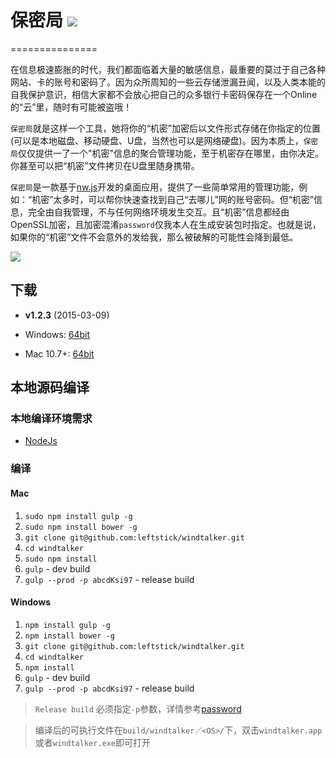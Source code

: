 # 保密局 ![](http://img.shields.io/badge/version-v1.2.3-green.svg) #
===============

在信息极速膨胀的时代，我们都面临着大量的敏感信息，最重要的莫过于自己各种网站、卡的账号和密码了。因为众所周知的一些云存储泄漏丑闻，以及人类本能的自我保护意识，相信大家都不会放心把自己的众多银行卡密码保存在一个Online的“云”里，随时有可能被盗哦！

`保密局`就是这样一个工具，她将你的“机密”加密后以文件形式存储在你指定的位置(可以是本地磁盘、移动硬盘、U盘，当然也可以是网络硬盘)。因为本质上，`保密局`仅仅提供一了一个"机密"信息的聚合管理功能，至于机密存在哪里，由你决定。你甚至可以把“机密”文件拷贝在U盘里随身携带。

`保密局`是一款基于[nw.js](https://github.com/nwjs/nw.js)开发的桌面应用，提供了一些简单常用的管理功能，例如：“机密”太多时，可以帮你快速查找到自己“去哪儿”网的账号密码。但“机密”信息，完全由自我管理，不与任何网络环境发生交互。且“机密”信息都经由OpenSSL加密，且加密混淆`password`仅我本人在生成安装包时指定。也就是说，如果你的“机密”文件不会意外的发给我，那么被破解的可能性会降到最低。

![](./docs/imgs/example.gif)

## 下载 ##

* **v1.2.3** (2015-03-09)

 * Windows: [64bit](https://github.com/leftstick/windtalker/releases/download/1.2.3/windtalker-v1.2.3-win-x64.tar.gz)
 * Mac 10.7+: [64bit](https://github.com/leftstick/windtalker/releases/download/1.2.3/windtalker-v1.2.3-darwin-x64.tar.gz)


## 本地源码编译 ##

### 本地编译环境需求 ###

* [NodeJs](http://nodejs.org)


### 编译 ###

#### Mac ####

1. `sudo npm install gulp -g`
2. `sudo npm install bower -g`
3. `git clone git@github.com:leftstick/windtalker.git`
4. `cd windtalker`
5. `sudo npm install`
6. `gulp` - dev build
7. `gulp --prod -p abcdKsi97` - release build


#### Windows ####

1. `npm install gulp -g`
2. `npm install bower -g`
3. `git clone git@github.com:leftstick/windtalker.git`
4. `cd windtalker`
5. `npm install`
6. `gulp` - dev build
7. `gulp --prod -p abcdKsi97` - release build

> `Release build` 必须指定`-p`参数，详情参考[password](http://nodejs.org/api/crypto.html#crypto_crypto_createcipher_algorithm_password)

> 编译后的可执行文件在`build/windtalker／<OS>/`下，双击`windtalker.app`或者`windtalker.exe`即可打开